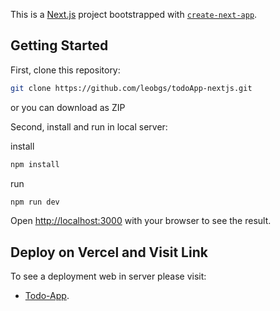 This is a [Next.js](https://nextjs.org/) project bootstrapped with [`create-next-app`](https://github.com/vercel/next.js/tree/canary/packages/create-next-app).

## Getting Started

First, clone this repository:

```bash
git clone https://github.com/leobgs/todoApp-nextjs.git
```
or you can download as ZIP

Second, install and run in local server:

install
```bash
npm install
```

run
```bash
npm run dev
```

Open [http://localhost:3000](http://localhost:3000) with your browser to see the result.


## Deploy on Vercel and Visit Link

To see a deployment web in server please visit:

- [Todo-App](https://todo-app-nextjs-dusky.vercel.app/).


